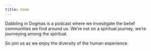 ```yaml
---
title: Home
---
```


Dabbling in Dogmas is a podcast where we investigate the belief communities we find around us. We’re not on a spiritual journey, we’re journeying among the spiritual.

So join us as we enjoy the diversity of the human experience.
